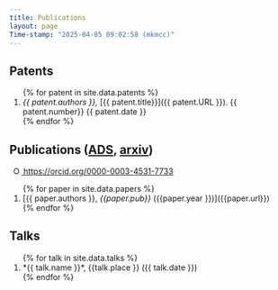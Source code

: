 ```yaml
---
title: Publications
layout: page
Time-stamp: "2025-04-05 09:02:58 (mkmcc)"
---
```



Patents
-------

<ol reversed>
{% for patent in site.data.patents %}
    <li markdown="span">
    <i>{{ patent.authors }},</i> [{{ patent.title}}]({{ patent.URL }}). {{ patent.number}} {{ patent.date }}
    </li>
{% endfor %}
</ol>



<!-- no easy way to do this in markdown, i don't think... -->
<h2>
Publications
(<a href="https://ui.adsabs.harvard.edu/public-libraries/mwmNbnbJTXqQZahtQBn9BQ">ADS</a>,
<a href="https://arxiv.org/a/mccourt_m_1.html">arxiv</a>)
</h2>

<a id="cy-effective-orcid-url"
    class="underline"
    href="https://orcid.org/0000-0003-4531-7733"
    target="orcid.widget"
    rel="me noopener noreferrer"
    style="vertical-align: top">
    <img src="https://orcid.org/sites/default/files/images/orcid_16x16.png"
    style="width: 1em; margin-inline-start: 0.5em"
    alt="ORCID iD icon"/>
    https://orcid.org/0000-0003-4531-7733
</a>

<ol reversed>
{% for paper in site.data.papers %}
  <li markdown="span">
    [{{ paper.authors }}, <i>{{paper.pub}}</i> ({{paper.year }})]({{paper.url}})
  </li>
{% endfor %}
</ol>



Talks
-----

<ol reversed>
{% for talk in site.data.talks %}
  <li markdown="span">
    *{{ talk.name }}*, {{talk.place }} ({{ talk.date }})
  </li>  
{% endfor %}
</ol>
